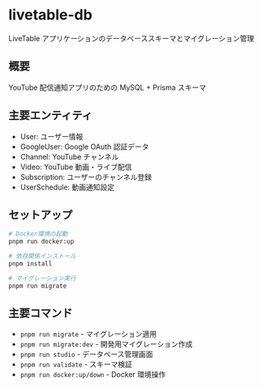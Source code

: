# livetable-db

LiveTable アプリケーションのデータベーススキーマとマイグレーション管理

## 概要

YouTube 配信通知アプリのための MySQL + Prisma スキーマ

## 主要エンティティ

- User: ユーザー情報
- GoogleUser: Google OAuth 認証データ
- Channel: YouTube チャンネル
- Video: YouTube 動画・ライブ配信
- Subscription: ユーザーのチャンネル登録
- UserSchedule: 動画通知設定

## セットアップ

```bash
# Docker環境の起動
pnpm run docker:up

# 依存関係インストール
pnpm install

# マイグレーション実行
pnpm run migrate
```

## 主要コマンド

- `pnpm run migrate` - マイグレーション適用
- `pnpm run migrate:dev` - 開発用マイグレーション作成
- `pnpm run studio` - データベース管理画面
- `pnpm run validate` - スキーマ検証
- `pnpm run docker:up/down` - Docker 環境操作

